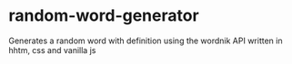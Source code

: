 # random-word-generator
Generates a random word with definition using the wordnik API written in hhtm, css and vanilla js
